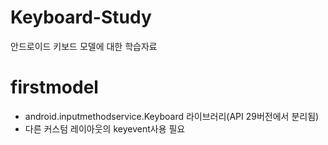 # Keyboard-Study
안드로이드 키보드 모델에 대한 학습자료

# firstmodel 
* android.inputmethodservice.Keyboard 라이브러리(API 29버전에서 분리됨)
* 다른 커스텀 레이아웃의 keyevent사용 필요
